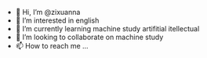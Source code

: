 - 👋 Hi, I’m @zixuanna
- 👀 I’m interested in english
- 🌱 I’m currently learning machine study artifitial itellectual
- 💞️ I’m looking to collaborate on machine study
- 📫 How to reach me ...

<!---
zixuanna/zixuanna is a ✨ special ✨ repository because its `README.md` (this file) appears on your GitHub profile.
You can click the Preview link to take a look at your changes.
--->
